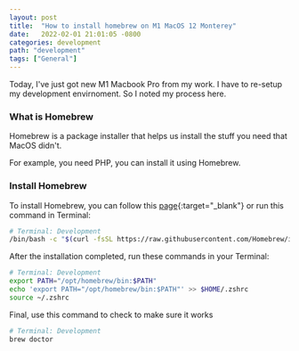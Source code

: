 ```yaml
---
layout: post
title:  "How to install homebrew on M1 MacOS 12 Monterey"
date:   2022-02-01 21:01:05 -0800
categories: development
path: "development"
tags: ["General"]
---
```


Today, I've just got new M1 Macbook Pro from my work. I have to re-setup my development envirnoment. So I noted my process here.

### What is Homebrew
Homebrew is a package installer that helps us install the stuff you need that MacOS didn't.

For example, you need PHP, you can install it using Homebrew.

### Install Homebrew
To install Homebrew, you can follow this [page](https://brew.sh/){:target="_blank"} or run this command in Terminal:

```sh
# Terminal: Development
/bin/bash -c "$(curl -fsSL https://raw.githubusercontent.com/Homebrew/install/HEAD/install.sh)"
```

After the installation completed, run these commands in your Terminal:
```sh
# Terminal: Development
export PATH="/opt/homebrew/bin:$PATH"
echo 'export PATH="/opt/homebrew/bin:$PATH"' >> $HOME/.zshrc
source ~/.zshrc
```

Final, use this command to check to make sure it works
```sh
# Terminal: Development
brew doctor
```